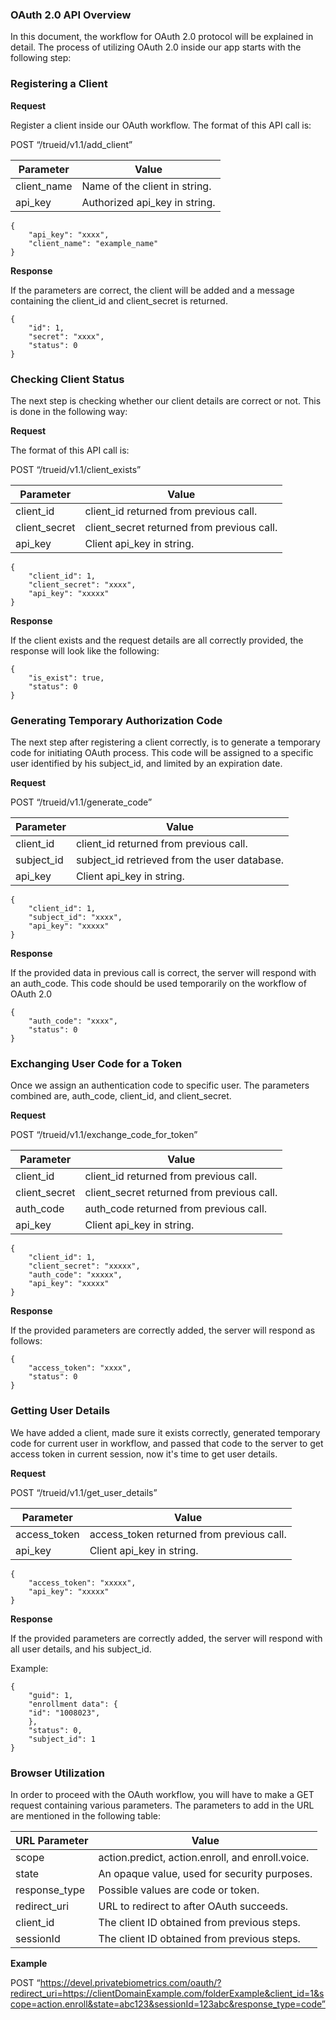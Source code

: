 ### OAuth 2.0 API Overview

In this document, the workflow for OAuth 2.0 protocol will be explained in detail. The process of utilizing OAuth 2.0 inside our app starts with the following step:

### Registering a Client

**Request**

Register a client inside our OAuth workflow. The format of this API call is:  

POST “/trueid/v1.1/add_client”

|Parameter     |         Value| 
|-----|----|
|client_name           |         Name of the client in string.|
|api_key           |         Authorized api_key in string.|

```
{
    "api_key": "xxxx",
    "client_name": "example_name"
}
```
**Response**

If the parameters are correct, the client will be added and a message containing the client_id and client_secret is returned.

```
{
    "id": 1,
    "secret": "xxxx",
    "status": 0
}
```

### Checking Client Status

The next step is checking whether our client details are correct or not. This is done in the following way:

**Request**

The format of this API call is: 

POST “/trueid/v1.1/client_exists”

|Parameter      |            Value|
|----------|--------------| 
|client_id       |            client_id returned from previous call.|
|client_secret       |            client_secret returned from previous call.|
|api_key       |            Client api_key in string.|


```
{
    "client_id": 1,
    "client_secret": "xxxx",
    "api_key": "xxxxx"
}
```

**Response**

If the client exists and the request details are all correctly provided, the response will look like the following:

 
```
{
    "is_exist": true,
    "status": 0
}
```

### Generating Temporary Authorization Code 

The next step after registering a client correctly, is to generate a temporary code for initiating OAuth process. This code will be assigned to a specific user identified by his subject_id, and limited by an expiration date.

**Request**

POST “/trueid/v1.1/generate_code”

|Parameter      |            Value|
|----------|--------------| 
|client_id       |            client_id returned from previous call.|
|subject_id       |            subject_id retrieved from the user database.|
|api_key       |            Client api_key in string.|


```
{
    "client_id": 1,
    "subject_id": "xxxx",
    "api_key": "xxxxx"
}
```

**Response**

If the provided data in previous call is correct, the server will respond with an auth_code. This code should be used temporarily on the workflow of OAuth 2.0

```
{
    "auth_code": "xxxx",
    "status": 0
}
```

### Exchanging User Code for a Token

Once we assign an authentication code to specific user. The parameters combined are, auth_code, client_id, and client_secret. 


**Request**

POST “/trueid/v1.1/exchange_code_for_token”

|Parameter      |            Value|
|----------|--------------| 
|client_id       |            client_id returned from previous call.|
|client_secret       |            client_secret returned from previous call.|
|auth_code       |            auth_code returned from previous call.|
|api_key       |            Client api_key in string.|


```
{
    "client_id": 1,
    "client_secret": "xxxxx",
    "auth_code": "xxxxx",
    "api_key": "xxxxx"
}
```

**Response**

If the provided parameters are correctly added, the server will respond as follows:

```
{
    "access_token": "xxxx",
    "status": 0
}
```


### Getting User Details

We have added a client, made sure it exists correctly, generated temporary code for current user in workflow, and passed that code to the server to get access token in current session, now it's time to get user details.


**Request**

POST “/trueid/v1.1/get_user_details”

|Parameter      |            Value|
|----------|--------------| 
|access_token       |            access_token returned from previous call.|
|api_key       |            Client api_key in string.|


```
{
    "access_token": "xxxxx",
    "api_key": "xxxxx"
}
```

**Response**

If the provided parameters are correctly added, the server will respond with all user details, and his subject_id. 

Example:

```
{
    "guid": 1,
    "enrollment data": {
  	"id": "1008023",
    },
    "status": 0,
    "subject_id": 1
}
```
### Browser Utilization 

In order to proceed with the OAuth workflow, you will have to make a GET request containing various parameters. The parameters to add in the URL are mentioned in the following table:

|URL Parameter      |            Value|
|----------|--------------| 
|scope       |            action.predict, action.enroll, and enroll.voice.|
|state       |            An opaque value, used for security purposes. |
|response_type       |           Possible values are code or token.|
|redirect_uri       |       URL to redirect to after OAuth succeeds.|
|client_id       |       The client ID obtained from previous steps.|
|sessionId       |       The client ID obtained from previous steps.|


**Example**

POST “https://devel.privatebiometrics.com/oauth/?redirect_uri=https://clientDomainExample.com/folderExample&client_id=1&scope=action.enroll&state=abc123&sessionId=123abc&response_type=code”
